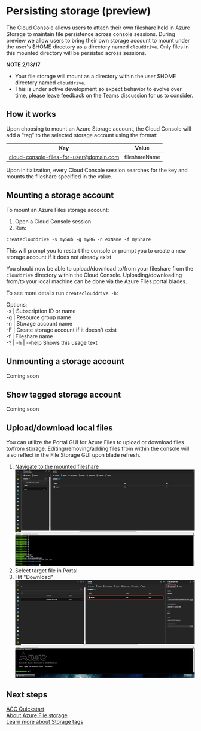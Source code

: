 # Persisting storage (preview)
The Cloud Console allows users to attach their own fileshare held in Azure Storage to maintain file persistence across console sessions. 
During preview we allow users to bring their own storage account to mount under the user's $HOME directory as a directory named `clouddrive`. 
Only files in this mounted directory will be persisted across sessions.

**NOTE 2/13/17** 
* Your file storage will mount as a directory within the user $HOME directory named `clouddrive`.
* This is under active development so expect behavior to evolve over time, please leave feedback on the Teams discussion for us to consider.

## How it works
Upon choosing to mount an Azure Storage account, the Cloud Console will add a "tag" to the selected storage account using the format: <br>

| Key | Value |
|:-------------:|:-------------:|
|cloud-console-files-for-user@domain.com|fileshareName|

Upon initialization, every Cloud Console session searches for the key and mounts the fileshare specified in the value.

## Mounting a storage account
To mount an Azure Files storage account: <br>
1. Open a Cloud Console session <br>
2. Run: <br>
```
createclouddrive -s mySub -g myRG -n exName -f myShare
```
This will prompt you to restart the console or prompt you to create a new storage account if it does not already exist.

You should now be able to upload/download to/from your fileshare from the `clouddrive` directory within the Cloud Console.
Uploading/downloading from/to your local machine can be done via the Azure Files portal blades.

To see more details run `createclouddrive -h`: <br>

Options: <br>
  -s | Subscription ID or name <br>
  -g | Resource group name <br>
  -n | Storage account name <br>
  -F | Create storage account if it doesn't exist <br>
  -f | Fileshare name <br>
  -? | -h | --help Shows this usage text <br>

## Unmounting a storage account
Coming soon

## Show tagged storage account
Coming soon

## Upload/download local files
You can utilize the Portal GUI for Azure Files to upload or download files to/from storage.
Editing/removing/adding files from within the console will also reflect in the File Storage GUI upon blade refresh.

1. Navigate to the mounted fileshare
![](../media/touch-txt-storage.png)
2. Select target file in Portal
3. Hit "Download"
![](../media/download-storage.png)

## Next steps
[ACC Quickstart](../Get-started/acc-quickstart.md) <br>
[About Azure File storage](https://docs.microsoft.com/azure/storage/storage-introduction#file-storage) <br>
[Learn more about Storage tags](https://docs.microsoft.com/azure/azure-resource-manager/resource-group-using-tags) <br>
